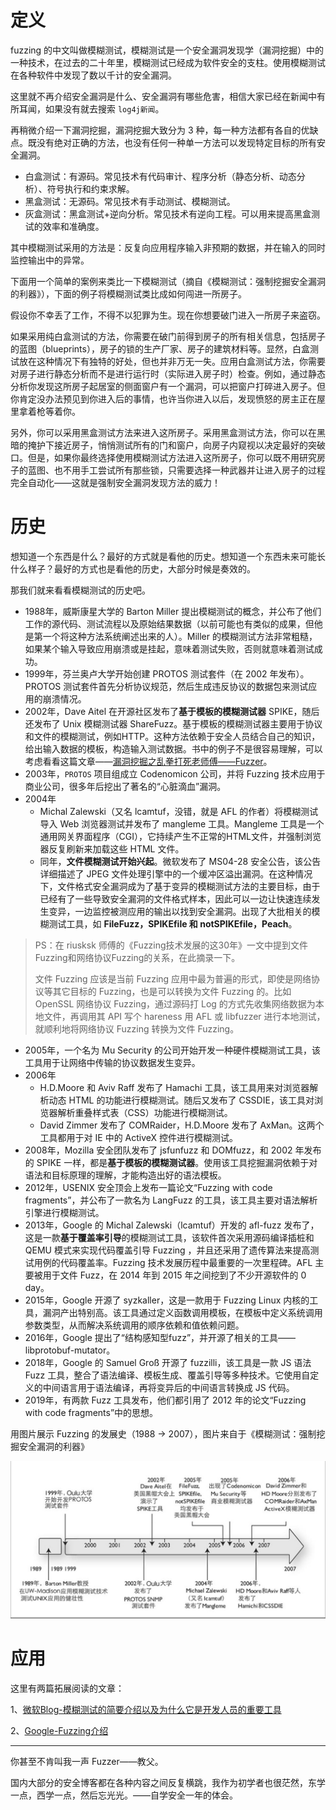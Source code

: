 

# 定义

fuzzing 的中文叫做模糊测试，模糊测试是一个安全漏洞发现学（漏洞挖掘）中的一种技术，在过去的二十年里，模糊测试已经成为软件安全的支柱。使用模糊测试在各种软件中发现了数以千计的安全漏洞。

这里就不再介绍安全漏洞是什么、安全漏洞有哪些危害，相信大家已经在新闻中有所耳闻，如果没有就去搜索 `log4j新闻`。

再稍微介绍一下漏洞挖掘，漏洞挖掘大致分为 3 种，每一种方法都有各自的优缺点。既没有绝对正确的方法，也没有任何一种单一方法可以发现特定目标的所有安全漏洞。
- 白盒测试：有源码。常见技术有代码审计、程序分析（静态分析、动态分析）、符号执行和约束求解。
- 黑盒测试：无源码。常见技术有手动测试、模糊测试。
- 灰盒测试：黑盒测试+逆向分析。常见技术有逆向工程。可以用来提高黑盒测试的效率和准确度。

其中模糊测试采用的方法是：反复向应用程序输入非预期的数据，并在输入的同时监控输出中的异常。

下面用一个简单的案例来类比一下模糊测试（摘自《模糊测试：强制挖掘安全漏洞的利器》），下面的例子将模糊测试类比成如何闯进一所房子。

假设你不幸丢了工作，不得不以犯罪为生。现在你想要破门进入一所房子来盗窃。

如果采用纯白盒测试的方法，你需要在破门前得到房子的所有相关信息，包括房子的蓝图（blueprints），房子的锁的生产厂家、房子的建筑材料等。显然，白盒测试放在这种情况下有独特的好处，但也并非万无一失。应用白盒测试方法，你需要对房子进行静态分析而不是进行运行时（实际进入房子时）检查。例如，通过静态分析你发现这所房子起居室的侧面窗户有一个漏洞，可以把窗户打碎进入房子。但你肯定没办法预见到你进入后的事情，也许当你进入以后，发现愤怒的房主正在屋里拿着枪等着你。

另外，你可以采用黑盒测试方法来进入这所房子。采用黑盒测试方法，你可以在黑暗的掩护下接近房子，悄悄测试所有的门和窗户，向房子内窥视以决定最好的突破口。但是，如果你最终选择使用模糊测试方法进入这所房子，你可以既不用研究房子的蓝图、也不用手工尝试所有那些锁，只需要选择一种武器并让进入房子的过程完全自动化——这就是强制安全漏洞发现方法的威力！


# 历史


想知道一个东西是什么？最好的方式就是看他的历史。想知道一个东西未来可能长什么样子？最好的方式也是看他的历史，大部分时候是奏效的。

那我们就来看看模糊测试的历史吧。
- 1988年，威斯康星大学的 Barton Miller 提出模糊测试的概念，并公布了他们工作的源代码、测试流程以及原始结果数据（以前可能也有类似的成果，但他是第一个将这种方法系统阐述出来的人）。Miller 的模糊测试方法非常粗糙，如果某个输入导致应用崩溃或是挂起，意味着测试失败，否则就意味着测试成功。
- 1999年，芬兰奥卢大学开始创建 PROTOS 测试套件（在 2002 年发布）。PROTOS 测试套件首先分析协议规范，然后生成违反协议的数据包来测试应用的崩溃情况。
- 2002年，Dave Aitel 在开源社区发布了**基于模板的模糊测试器** SPIKE，随后还发布了 Unix 模糊测试器 ShareFuzz。基于模板的模糊测试器主要用于协议和文件的模糊测试，例如HTTP。这种方法依赖于安全人员结合自己的知识，给出输入数据的模板，构造输入测试数据。书中的例子不是很容易理解，可以考虑看看这篇文章——[漏洞挖掘之乱拳打死老师傅——Fuzzer](https://www.anquanke.com/post/id/161719#h2-2)。
- 2003年，`PROTOS` 项目组成立 Codenomicon 公司，并将 Fuzzing 技术应用于商业公司，很多年后挖出了著名的“心脏滴血”漏洞。
- 2004年
    - Michal Zalewski（又名 lcamtuf，没错，就是 AFL 的作者）将模糊测试导入 Web 浏览器测试并发布了 mangleme 工具。Mangleme 工具是一个通用网关界面程序（CGI），它持续产生不正常的HTML文件，并强制浏览器反复刷新来加载这些 HTML 文件。
    - 同年，**文件模糊测试开始兴起**。微软发布了 MS04-28 安全公告，该公告详细描述了 JPEG 文件处理引擎中的一个缓冲区溢出漏洞。在这种情况下，文件格式安全漏洞成为了基于变异的模糊测试方法的主要目标，由于已经有了一些导致安全漏洞的文件格式样本，因此可以一边让快速连续发生变异，一边监控被测应用的输出以找到安全漏洞。出现了大批相关的模糊测试工具，如 **FileFuzz，SPIKEfile 和 notSPIKEfile，Peach**。
> PS：在 riusksk 师傅的《Fuzzing技术发展的这30年》一文中提到文件Fuzzing和网络协议Fuzzing的关系，在此摘录一下。
>
> 文件 Fuzzing 应该是当前 Fuzzing 应用中最为普遍的形式，即使是网络协议等其它目标的 Fuzzing，也是可以转换为文件 Fuzzing 的。比如 OpenSSL 网络协议 Fuzzing，通过源码打 Log 的方式先收集网络数据为本地文件，再调用其 API 写个 hareness 用 AFL 或 libfuzzer 进行本地测试，就顺利地将网络协议 Fuzzing 转换为文件 Fuzzing。 
- 2005年，一个名为 Mu Security 的公司开始开发一种硬件模糊测试工具，该工具用于让网络中传输的协议数据发生变异。
- 2006年
    - H.D.Moore 和 Aviv Raff 发布了 Hamachi 工具，该工具用来对浏览器解析动态 HTML 的功能进行模糊测试。随后又发布了 CSSDIE，该工具对浏览器解析重叠样式表（CSS）功能进行模糊测试。
    - David Zimmer 发布了 COMRaider，H.D.Moore 发布了 AxMan。这两个工具都用于对 IE 中的 ActiveX 控件进行模糊测试。 
- 2008年，Mozilla 安全团队发布了 jsfunfuzz 和 DOMfuzz，和 2002 年发布的 SPIKE 一样，都是**基于模板的模糊测试器**。使用该工具挖掘漏洞依赖于对语法和目标原理的理解，才能构造出好的语法模板。
- 2012年，USENIX 安全顶会上发布一篇论文“Fuzzing with code fragments”，并公布了一款名为 LangFuzz 的工具，该工具主要对语法解析引擎进行模糊测试。
- 2013年，Google 的 Michal Zalewski（lcamtuf）开发的 afl-fuzz 发布了，这是一款**基于覆盖率引导**的模糊测试工具，该软件首次采用源码编译插桩和 QEMU 模式来实现代码覆盖引导 Fuzzing ，并且还采用了遗传算法来提高测试用例的代码覆盖率。Fuzzing 技术发展历程中最重要的一次里程碑。AFL 主要被用于文件 Fuzz，在 2014 年到 2015 年之间挖到了不少开源软件的 0 day。
- 2015年，Google 开源了 syzkaller，这是一款用于 Fuzzing Linux 内核的工具，漏洞产出特别高。该工具通过定义函数调用模板，在模板中定义系统调用参数类型，从而解决系统调用的顺序依赖和值依赖问题。
- 2016年，Google 提出了“结构感知型fuzz”，并开源了相关的工具——libprotobuf-mutator。
- 2018年，Google 的 Samuel Groß 开源了 fuzzilli，该工具是一款 JS 语法 Fuzz 工具，整合了语法编译、模板生成、覆盖引导等多种技术。它使用自定义的中间语言用于语法编译，再将变异后的中间语言转换成 JS 代码。
- 2019年，有两款 Fuzz 工具发布，他们都引用了 2012 年的论文“Fuzzing with code fragments”中的思想。  

用图片展示 Fuzzing 的发展史（1988 -> 2007），图片来自于《模糊测试：强制挖掘安全漏洞的利器》

![1988-2007中Fuzzing的发展史](./images/1.jpg)






# 应用



这里有两篇拓展阅读的文章：

1、[微软Blog-模糊测试的简要介绍以及为什么它是开发人员的重要工具](https://www.microsoft.com/en-us/research/blog/a-brief-introduction-to-fuzzing-and-why-its-an-important-tool-for-developers/)

2、[Google-Fuzzing介绍](https://github.com/google/fuzzing/blob/master/docs/intro-to-fuzzing.md)

---

你甚至不肯叫我一声 Fuzzer——教父。

国内大部分的安全博客都在各种内容之间反复横跳，我作为初学者也很茫然，东学一点，西学一点，然后忘光光。——自学安全一年的体会。